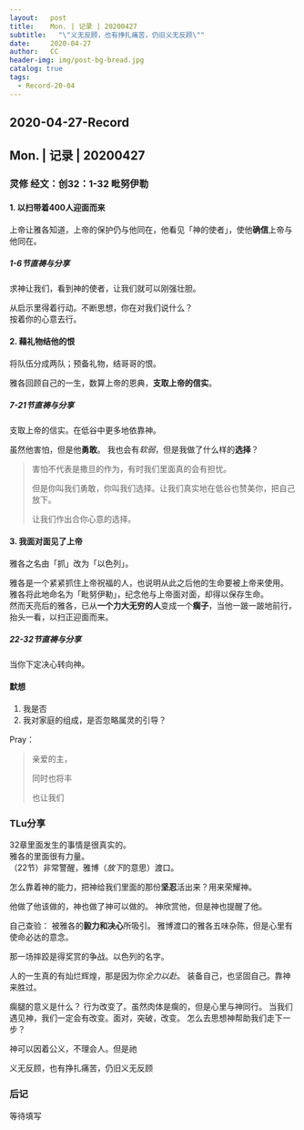 ```yaml
---
layout:   post
title:    Mon. | 记录 | 20200427
subtitle:   "\"义无反顾，也有挣扎痛苦，仍旧义无反顾\""
date:     2020-04-27
author:   CC
header-img: img/post-bg-bread.jpg
catalog: true
tags:
  - Record-20-04
---
```


## 2020-04-27-Record

## Mon. | 记录 | 20200427

### 灵修 经文：创32：1-32 毗努伊勒

#### 1. 以扫带着400人迎面而来

上帝让雅各知道，上帝的保护仍与他同在，他看见「神的使者」，使他**确信**上帝与他同在。

##### 1-6节直祷与分享

求神让我们，看到神的使者，让我们就可以刚强壮胆。

从启示里得着行动。不断思想，你在对我们说什么？  
按着你的心意去行。

#### 2. 藉礼物结他的恨

将队伍分成两队；预备礼物，结哥哥的恨。

雅各回顾自己的一生，数算上帝的恩典，**支取上帝的信实**。

##### 7-21节直祷与分享

支取上帝的信实。在低谷中更多地依靠神。

虽然他害怕，但是他**勇敢**。
我也会有*软弱*，但是我做了什么样的**选择**？

> 害怕不代表是撒旦的作为，有时我们里面真的会有担忧。
>
> 但是你叫我们勇敢，你叫我们选择。让我们真实地在低谷也赞美你，把自己放下。
>
> 让我们作出合你心意的选择。

#### 3. 我面对面见了上帝

雅各之名由「抓」改为「以色列」。

雅各是一个紧紧抓住上帝祝福的人，也说明从此之后他的生命要被上帝来使用。  
雅各将此地命名为「毗努伊勒」，纪念他与上帝面对面，却得以保存生命。  
然而天亮后的雅各，已从**一个力大无穷的人**变成一个**瘸子**，当他一跛一跛地前行，抬头一看，以扫正迎面而来。

##### 22-32节直祷与分享

当你下定决心转向神。


#### 默想

1. 我是否
2. 我对家庭的组成，是否忽略属灵的引导？

Pray：

> 亲爱的主，
>
> 同时也将丰
>
> 也让我们

### TLu分享

32章里面发生的事情是很真实的。  
雅各的里面很有力量。  
（22节）非常警醒，雅博（*放下*的意思）渡口。

怎么靠着神的能力，把神给我们里面的那份**坚忍**活出来？用来荣耀神。

他做了他该做的，神也做了神可以做的。
神欣赏他，但是神也提醒了他。

自己查验：
被雅各的**毅力和决心**所吸引。
雅博渡口的雅各五味杂陈，但是心里有使命必达的意念。

那一场摔跤是得奖赏的争战。以色列的名字。

人的一生真的有灿烂辉煌，那是因为你*全力以赴*。
装备自己，也坚固自己。靠神来胜过。

瘸腿的意义是什么？
行为改变了。虽然肉体是瘸的，但是心里与神同行。
当我们遇见神，我们一定会有改变。面对，突破，改变。
怎么去思想神帮助我们走下一步？

神可以因着公义，不理会人。但是祂

义无反顾，也有挣扎痛苦，仍旧义无反顾

### 后记

等待填写
